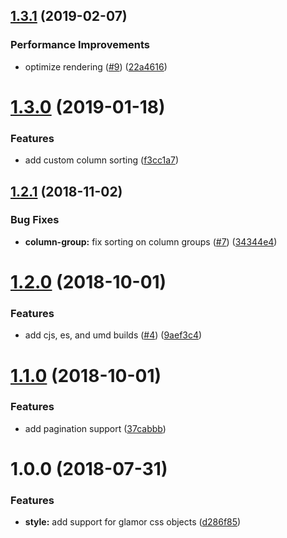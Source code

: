 ## [1.3.1](https://github.com/ClearC2/c2-table/compare/v1.3.0...v1.3.1) (2019-02-07)


### Performance Improvements

* optimize rendering ([#9](https://github.com/ClearC2/c2-table/issues/9)) ([22a4616](https://github.com/ClearC2/c2-table/commit/22a4616))

# [1.3.0](https://github.com/ClearC2/c2-table/compare/v1.2.1...v1.3.0) (2019-01-18)


### Features

* add custom column sorting ([f3cc1a7](https://github.com/ClearC2/c2-table/commit/f3cc1a7))

## [1.2.1](https://github.com/ClearC2/c2-table/compare/v1.2.0...v1.2.1) (2018-11-02)


### Bug Fixes

* **column-group:** fix sorting on column groups ([#7](https://github.com/ClearC2/c2-table/issues/7)) ([34344e4](https://github.com/ClearC2/c2-table/commit/34344e4))

# [1.2.0](https://github.com/ClearC2/c2-table/compare/v1.1.0...v1.2.0) (2018-10-01)


### Features

* add cjs, es, and umd builds ([#4](https://github.com/ClearC2/c2-table/issues/4)) ([9aef3c4](https://github.com/ClearC2/c2-table/commit/9aef3c4))

# [1.1.0](https://github.com/ClearC2/c2-table/compare/v1.0.0...v1.1.0) (2018-10-01)


### Features

* add pagination support ([37cabbb](https://github.com/ClearC2/c2-table/commit/37cabbb))

# 1.0.0 (2018-07-31)


### Features

* **style:** add support for glamor css objects ([d286f85](https://github.com/ClearC2/c2-table/commit/d286f85))
